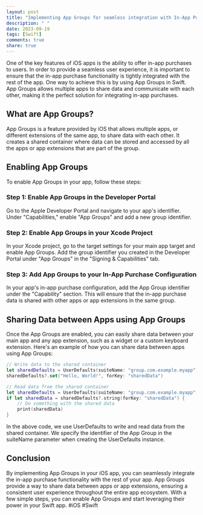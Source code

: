 ```yaml
---
layout: post
title: "Implementing App Groups for seamless integration with In-App Purchase functionality in Swift"
description: " "
date: 2023-09-19
tags: [Swift]
comments: true
share: true
---
```


One of the key features of iOS apps is the ability to offer in-app purchases to users. In order to provide a seamless user experience, it is important to ensure that the in-app purchase functionality is tightly integrated with the rest of the app. One way to achieve this is by using App Groups in Swift. App Groups allows multiple apps to share data and communicate with each other, making it the perfect solution for integrating in-app purchases.

## What are App Groups?

App Groups is a feature provided by iOS that allows multiple apps, or different extensions of the same app, to share data with each other. It creates a shared container where data can be stored and accessed by all the apps or app extensions that are part of the group.

## Enabling App Groups

To enable App Groups in your app, follow these steps:

### Step 1: Enable App Groups in the Developer Portal

Go to the Apple Developer Portal and navigate to your app's identifier. Under "Capabilities," enable "App Groups" and add a new group identifier.

### Step 2: Enable App Groups in your Xcode Project

In your Xcode project, go to the target settings for your main app target and enable App Groups. Add the group identifier you created in the Developer Portal under "App Groups" in the "Signing & Capabilities" tab.

### Step 3: Add App Groups to your In-App Purchase Configuration

In your app's in-app purchase configuration, add the App Group identifier under the "Capability" section. This will ensure that the in-app purchase data is shared with other apps or app extensions in the same group.

## Sharing Data between Apps using App Groups

Once the App Groups are enabled, you can easily share data between your main app and any app extension, such as a widget or a custom keyboard extension. Here's an example of how you can share data between apps using App Groups:

```swift
// Write data to the shared container
let sharedDefaults = UserDefaults(suiteName: "group.com.example.myapp")
sharedDefaults?.set("Hello, World!", forKey: "sharedData")

// Read data from the shared container
let sharedDefaults = UserDefaults(suiteName: "group.com.example.myapp")
if let sharedData = sharedDefaults?.string(forKey: "sharedData") {
    // Do something with the shared data
    print(sharedData)
}
```

In the above code, we use UserDefaults to write and read data from the shared container. We specify the identifier of the App Group in the suiteName parameter when creating the UserDefaults instance.

## Conclusion

By implementing App Groups in your iOS app, you can seamlessly integrate the in-app purchase functionality with the rest of your app. App Groups provide a way to share data between apps or app extensions, ensuring a consistent user experience throughout the entire app ecosystem. With a few simple steps, you can enable App Groups and start leveraging their power in your Swift app. #iOS #Swift